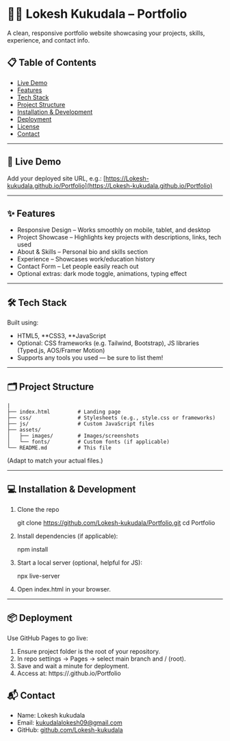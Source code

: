 # 🧑‍💻 Lokesh Kukudala – Portfolio

A clean, responsive portfolio website showcasing your projects, skills, experience, and contact info.

## 📋 Table of Contents

* [Live Demo](#live-demo)
* [Features](#features)
* [Tech Stack](#tech-stack)
* [Project Structure](#project-structure)
* [Installation & Development](#installation--development)
* [Deployment](#deployment)
* [License](#license)
* [Contact](#contact)

---

## 🚀 Live Demo

Add your deployed site URL, e.g.:
[https://Lokesh-kukudala.github.io/Portfolio](https://Lokesh-kukudala.github.io/Portfolio)

---

## ✨ Features

* Responsive Design – Works smoothly on mobile, tablet, and desktop
* Project Showcase – Highlights key projects with descriptions, links, tech used
* About & Skills – Personal bio and skills section
* Experience – Showcases work/education history
* Contact Form – Let people easily reach out
* Optional extras: dark mode toggle, animations, typing effect

---

## 🛠 Tech Stack

Built using:

* HTML5, **CSS3, **JavaScript
* Optional: CSS frameworks (e.g. Tailwind, Bootstrap), JS libraries (Typed.js, AOS/Framer Motion)
* Supports any tools you used — be sure to list them!

---

## 🗂 Project Structure

```
|
├── index.html         # Landing page
├── css/               # Stylesheets (e.g., style.css or frameworks)
├── js/                # Custom JavaScript files
├── assets/
│   ├── images/        # Images/screenshots
│   └── fonts/         # Custom fonts (if applicable)
└── README.md          # This file
```

(Adapt to match your actual files.)

---

## 💻 Installation & Development

1. Clone the repo

   
   git clone https://github.com/Lokesh-kukudala/Portfolio.git
   cd Portfolio
   

2. Install dependencies (if applicable):


   npm install
   

3. Start a local server (optional, helpful for JS):

   
   npx live-server
   

4. Open index.html in your browser.

---

## 📦 Deployment

Use GitHub Pages to go live:

1. Ensure project folder is the root of your repository.
2. In repo settings → Pages → select main branch and / (root).
3. Save and wait a minute for deployment.
4. Access at: https://<your-username>.github.io/Portfolio



## 📬 Contact

* Name: Lokesh kukudala
* Email: [kukudalalokesh09@gmail.com](mailto:kukudalalokesh09@gmail.com)
* GitHub: [github.com/Lokesh-kukudala](https://github.com/Lokesh-kukudala)
